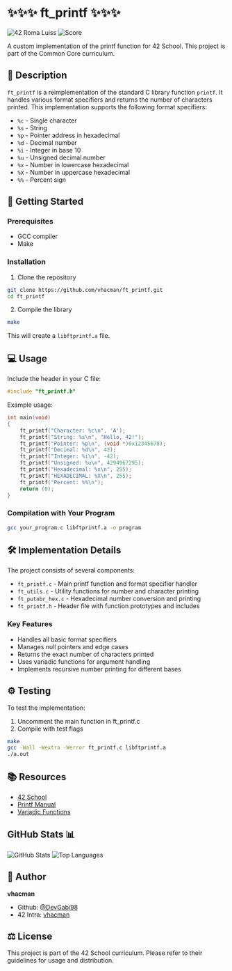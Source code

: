 # ✨✨✨ ft_printf ✨✨✨
![42 Roma Luiss](https://img.shields.io/badge/42-Roma_Luiss-green)
![Score](https://img.shields.io/badge/Score-In_Progress-yellow)

A custom implementation of the printf function for 42 School. This project is part of the Common Core curriculum.

## 📝 Description

`ft_printf` is a reimplementation of the standard C library function `printf`. It handles various format specifiers and returns the number of characters printed. This implementation supports the following format specifiers:

- `%c` - Single character
- `%s` - String
- `%p` - Pointer address in hexadecimal
- `%d` - Decimal number
- `%i` - Integer in base 10
- `%u` - Unsigned decimal number
- `%x` - Number in lowercase hexadecimal
- `%X` - Number in uppercase hexadecimal
- `%%` - Percent sign

## 🚀 Getting Started

### Prerequisites
- GCC compiler
- Make

### Installation
1. Clone the repository
```bash
git clone https://github.com/vhacman/ft_printf.git
cd ft_printf
```

2. Compile the library
```bash
make
```

This will create a `libftprintf.a` file.

## 💻 Usage

Include the header in your C file:
```c
#include "ft_printf.h"
```

Example usage:
```c
int main(void)
{
    ft_printf("Character: %c\n", 'A');
    ft_printf("String: %s\n", "Hello, 42!");
    ft_printf("Pointer: %p\n", (void *)0x12345678);
    ft_printf("Decimal: %d\n", 42);
    ft_printf("Integer: %i\n", -42);
    ft_printf("Unsigned: %u\n", 4294967295);
    ft_printf("Hexadecimal: %x\n", 255);
    ft_printf("HEXADECIMAL: %X\n", 255);
    ft_printf("Percent: %%\n");
    return (0);
}
```

### Compilation with Your Program
```bash
gcc your_program.c libftprintf.a -o program
```

## 🛠️ Implementation Details

The project consists of several components:

- `ft_printf.c` - Main printf function and format specifier handler
- `ft_utils.c` - Utility functions for number and character printing
- `ft_putnbr_hex.c` - Hexadecimal number conversion and printing
- `ft_printf.h` - Header file with function prototypes and includes

### Key Features
- Handles all basic format specifiers
- Manages null pointers and edge cases
- Returns the exact number of characters printed
- Uses variadic functions for argument handling
- Implements recursive number printing for different bases

## ⚙️ Testing

To test the implementation:
1. Uncomment the main function in ft_printf.c
2. Compile with test flags
```bash
make
gcc -Wall -Wextra -Werror ft_printf.c libftprintf.a
./a.out
```

## 📚 Resources
- [42 School](https://42.fr/)
- [Printf Manual](https://man7.org/linux/man-pages/man3/printf.3.html)
- [Variadic Functions](https://en.cppreference.com/w/c/variadic)

## GitHub Stats 📊
![GitHub Stats](https://github-readme-stats.vercel.app/api?username=DevGabi98&show_icons=true&theme=radical)
![Top Languages](https://github-readme-stats.vercel.app/api/top-langs/?username=DevGabi98&layout=compact&theme=radical)

## 👤 Author
**vhacman**
- Github: [@DevGabi98](https://github.com/DevGabi98)
- 42 Intra: [vhacman](https://profile.intra.42.fr/)


## ⚖️ License
This project is part of the 42 School curriculum. Please refer to their guidelines for usage and distribution.

